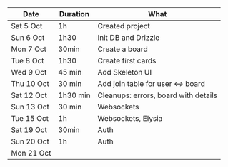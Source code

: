 | Date       | Duration | What                                  |
| ---------- | -------- | ------------------------------------- |
| Sat 5 Oct  | 1h       | Created project                       |
| Sun 6 Oct  | 1h30     | Init DB and Drizzle                   |
| Mon 7 Oct  | 30min    | Create a board                        |
| Tue 8 Oct  | 1h30     | Create first cards                    |
| Wed 9 Oct  | 45 min   | Add Skeleton UI                       |
| Thu 10 Oct | 30 min   | Add join table for user <-> board     |
| Sat 12 Oct | 1h30 min | Cleanups: errors,  board with details |
| Sun 13 Oct | 30 min   | Websockets                            |
| Tue 15 Oct | 1h       | Websockets, Elysia                    |
| Sat 19 Oct | 30min    | Auth                                  |
| Sun 20 Oct | 1h       | Auth                                  |
| Mon 21 Oct |          |                                   |
